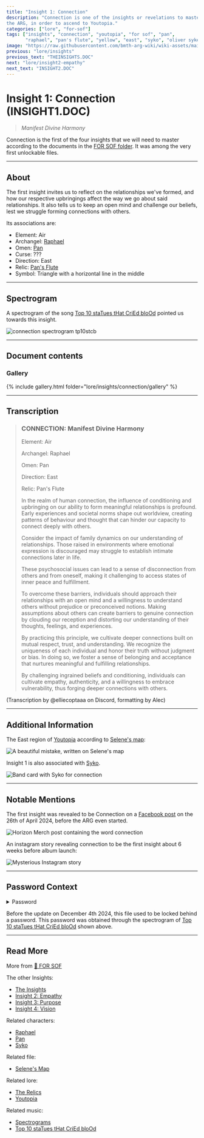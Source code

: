 ```yaml
---
title: "Insight 1: Connection"
description: "Connection is one of the insights or revelations to master in 
the ARG, in order to ascend to Youtopia."
categories: ["lore", "for-sof"]
tags: ["insights", "connection", "youtopia", "for sof", "pan", 
       "raphael", "pan's flute", "yellow", "east", "syko", "oliver sykes"]
image: "https://raw.githubusercontent.com/bmth-arg-wiki/wiki-assets/main/lore/insights/connection/connection-300x300.png"
previous: "lore/insights"
previous_text: "THEINSIGHTS.DOC"
next: "lore/insight2-empathy"
next_text: "INSIGHT2.DOC"
---
```


# Insight 1: Connection (INSIGHT1.DOC)

> *Manifest Divine Harmony*

Connection is the first of the four insights that we will need to master according to the documents in 
the [FOR SOF folder](../for-sof/for-sof#for-sof). It was among the very first unlockable files.

***

## About

The first insight invites us to reflect on the relationships we've formed,
and how our respective upbringings affect the way we go about said relationships.
It also tells us to keep an open mind and challenge our beliefs, 
lest we struggle forming connections with others.

Its associations are:

- Element: Air
- Archangel: [Raphael](../characters/raphael)
- Omen: [Pan](../characters/pan)
- Curse: ???
- Direction: East
- Relic: [Pan's Flute](booklet#page-023)
- Symbol: Triangle with a horizontal line in the middle

***

## Spectrogram

A spectrogram of the song [Top 10 staTues tHat CriEd bloOd](../music/song-top10) pointed us towards this insight.

![connection spectrogram tp10stcb](https://raw.githubusercontent.com/bmth-arg-wiki/wiki-assets/main/lore/insights/connection/connectionspectro.png)

***

## Document contents

### Gallery

{% include gallery.html folder="lore/insights/connection/gallery" %}

***

## Transcription

> ### CONNECTION: Manifest Divine Harmony
>
> Element: Air
> 
> Archangel: Raphael
> 
> Omen: Pan
> 
> Direction: East
> 
> Relic: Pan's Flute
> 
> In the realm of human connection, the influence of conditioning and upbringing on our ability to form meaningful relationships is profound. 
> Early experiences and societal norms shape out worldview, creating patterns of behaviour and thought that can hinder our capacity to connect deeply with others.
>
> Consider the impact of family dynamics on our understanding of relationships. 
> Those raised in environments where emotional expression is discouraged may struggle to establish intimate connections later in life.
>
> These psychosocial issues can lead to a sense of disconnection from others and from oneself, 
> making it challenging to access states of inner peace and fulfillment.
>
> To overcome these barriers, 
> individuals should approach their relationships with an open mind and a willingness to understand others without prejudice or preconceived notions. 
> Making assumptions about others can create barriers to genuine connection by clouding our reception and distorting our understanding of their thoughts, 
> feelings, and experiences. 
>
> By practicing this principle, we cultivate deeper connections built on mutual respect, trust, and understanding. 
> We recognize the uniqueness of each individual and honor their truth without judgment or bias. 
> In doing so, we foster a sense of belonging and acceptance that nurtures meaningful and fulfilling relationships. 
>
> By challenging ingrained beliefs and conditioning, individuals can cultivate empathy, authenticity, 
> and a willingness to embrace vulnerability, thus forging deeper connections with others.

(Transcription by @elliecoptaaa on Discord, formatting by Alec)

***

## Additional Information

The East region of [Youtopia](youtopia) according to [Selene's map](../for-sof/selenes_map):

![A beautiful mistake, written on Selene's map](https://raw.githubusercontent.com/bmth-arg-wiki/wiki-assets/main/lore/insights/connection/raphael-selenes-map.png)

Insight 1 is also associated with [Syko](../characters/syko).

![Band card with Syko for connection](https://raw.githubusercontent.com/bmth-arg-wiki/wiki-assets/main/characters/band-cards.png)

***

## Notable Mentions

The first insight was revealed to be Connection on a [Facebook post](https://www.facebook.com/photo/?fbid=979801893503451&set=pb.100044209477369.-2207520000) 
on the 26th of April 2024, before the ARG even started.

![Horizon Merch post containing the word connection](https://raw.githubusercontent.com/bmth-arg-wiki/wiki-assets/main/lore/insights/connection/horizon-merch-connection1.png)

An instagram story revealing connection to be the first insight about 6 weeks before album launch:

![Mysterious Instagram story](https://raw.githubusercontent.com/bmth-arg-wiki/wiki-assets/main/lore/insights/connection/insight1-connection-story.png)

***

## Password Context

<details class="password">
  <summary>Password</summary>

connection
</details>

Before the update on December 4th 2024, this file used to be locked behind a password. 
This password was obtained through the spectrogram of [Top 10 staTues tHat CriEd bloOd](../music/song-top10) shown above.

***

## Read More

More from [📁 FOR SOF](../for-sof/for-sof#for-sof)

The other Insights:

- [The Insights](insights)
- [Insight 2: Empathy](insight2-empathy)
- [Insight 3: Purpose](insight3-purpose)
- [Insight 4: Vision](insight4-vision)

Related characters:

- [Raphael](../characters/raphael)
- [Pan](../characters/pan)
- [Syko](../characters/syko)

Related file:

- [Selene's Map](../for-sof/selenes_map)

Related lore:

- [The Relics](booklet#page-023)
- [Youtopia](youtopia)

Related music:

- [Spectrograms](../music/spectrograms)
- [Top 10 staTues tHat CriEd bloOd](../music/song-top10)